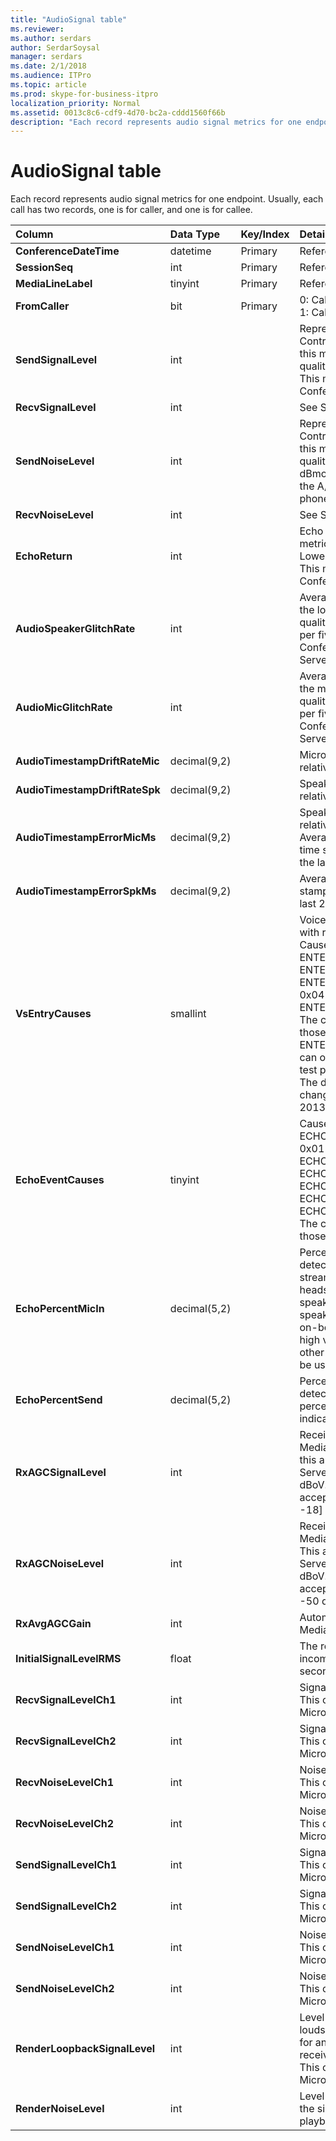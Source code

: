 ```yaml
---
title: "AudioSignal table"
ms.reviewer: 
ms.author: serdars
author: SerdarSoysal
manager: serdars
ms.date: 2/1/2018
ms.audience: ITPro
ms.topic: article
ms.prod: skype-for-business-itpro
localization_priority: Normal
ms.assetid: 0013c8c6-cdf9-4d70-bc2a-cddd1560f66b
description: "Each record represents audio signal metrics for one endpoint. Usually, each call has two records, one is for caller, and one is for callee."
---
```


# AudioSignal table
 
Each record represents audio signal metrics for one endpoint. Usually, each call has two records, one is for caller, and one is for callee. 
  
|**Column**|**Data Type**|**Key/Index**|**Details**|
|:-----|:-----|:-----|:-----|
|**ConferenceDateTime** <br/> |datetime  <br/> |Primary  <br/> |Referenced from the [MediaLine table](medialine-0.md).  <br/> |
|**SessionSeq** <br/> |int  <br/> |Primary  <br/> |Referenced from the [MediaLine table](medialine-0.md).  <br/> |
|**MediaLineLabel** <br/> |tinyint  <br/> |Primary  <br/> |Referenced from the [MediaLine table](medialine-0.md).  <br/> |
|**FromCaller** <br/> |bit  <br/> |Primary  <br/> |0: Callee's data  <br/> 1: Caller's data  <br/> |
|**SendSignalLevel** <br/> |int  <br/> | <br/> |Represents the Post-Analog Gain Control audio signal level. The unit for this metric is dBmo. For acceptable quality, it should be at least 30 dBmo. This metric is not reported by the A/V Conferencing Server or IP phones.  <br/> |
|**RecvSignalLevel** <br/> |int  <br/> | <br/> |See SendSignalLevel.  <br/> |
|**SendNoiseLevel** <br/> |int  <br/> | <br/> |Represents the Post-Analog Gain Control audio noise level. The unit for this metric is dBmo. For acceptable quality, it should be less than 35 dBmo. This metric is not reported by the A/V Conferencing Server or IP phones.  <br/> |
|**RecvNoiseLevel** <br/> |int  <br/> | <br/> |See SendNoiseLevel.  <br/> |
|**EchoReturn** <br/> |int  <br/> | <br/> |Echo Return Loss Enhancement metric. The unit for this metric is dB. Lower values represent less echo. This metric is not reported by the A/V Conferencing Server or IP phones.  <br/> |
|**AudioSpeakerGlitchRate** <br/> |int  <br/> | <br/> |Average glitches per five minutes for the loudspeaker rendering. For good quality, this should be less than one per five minutes. Not reported by A/V Conferencing Servers, Mediation Servers, or IP phones.  <br/> |
|**AudioMicGlitchRate** <br/> |int  <br/> | <br/> |Average glitches per five minutes for the microphone capture. For good quality this should be less than one per five minutes. Not reported by A/V Conferencing Servers, Mediation Servers, or IP phones.  <br/> |
|**AudioTimestampDriftRateMic** <br/> |decimal(9,2)  <br/> | <br/> |Microphone device clock drift rate, relative to CPU clock.  <br/> |
|**AudioTimestampDriftRateSpk** <br/> |decimal(9,2)  <br/> | <br/> |Speaker device clock drift rate, relative to CPU clock.  <br/> |
|**AudioTimestampErrorMicMs** <br/> |decimal(9,2)  <br/> | <br/> |Speaker device clock drift rate, relative to CPU clock.  <br/> Average microphone capture stream time stamp error, in milliseconds, in the last 20 seconds of the call.  <br/> |
|**AudioTimestampErrorSpkMs** <br/> |decimal(9,2)  <br/> | <br/> |Average speaker render stream time stamp error, in milliseconds, in the last 20 seconds of the call.  <br/> |
|**VsEntryCauses** <br/> |smallint  <br/> | <br/> |Voice switch is a half-duplex mode with reduced interruption ability. Causes of voice switch entry:  <br/> ENTER_VS_BADTS 0x01  <br/> ENTER_VS_ECHO 0x02  <br/> ENTER_VS_FORCEORCONVERGENCE 0x04  <br/> ENTER_VS_DNLP 0x08  <br/> The cause can be a combination of those individual causes. ENTER_VS_FORCEORCONVERGENCE can only be enabled by regkey for test purpose.  <br/> The data type for this column was changed in Microsoft Lync Server 2013.  <br/> |
|**EchoEventCauses** <br/> |tinyint  <br/> | <br/> |Causes of an echo event:  <br/> ECHO_EVENT_BAD_TIMESTAMP 0x01  <br/> ECHO_EVENT_POSTAEC_ECHO 0x02  <br/> ECHO_EVENT_ANLP 0x04  <br/> ECHO_EVENT_DNLP 0x08  <br/> ECHO_EVENT_MIC_CLIPPING 0x10  <br/> ECHO_EVENT_BAD_STATE 0x20  <br/> The cause can be a combination of those individual causes.  <br/> |
|**EchoPercentMicIn** <br/> |decimal(5,2)  <br/> | <br/> |Percentage of time when echo was detected in the microphone capture stream. Typically, values are low for headsets or handsets, and higher for speaker phones or stand-alone speakers. For devices that support on-board acoustic echo cancellation, high values indicate echo leak. For other devices, this metric should not be used to evaluate device quality.  <br/> |
|**EchoPercentSend** <br/> |decimal(5,2)  <br/> ||Percentage of time when echo is detected in sent stream. High echo percentage in send streams an indication of echo leak.  <br/> |
|**RxAGCSignalLevel** <br/> |int  <br/> | <br/> |Received signal level on the Mediation Server from the Gateway; this applies only to the Mediation Server. The unit of this metric is dBoV. For good quality, the acceptable range should be [-30 to -18] dBoV.  <br/> |
|**RxAGCNoiseLevel** <br/> |int  <br/> | <br/> |Received signal level on the Mediation Server from the Gateway. This applies only to the Mediation Server. The unit of this metric is dBoV. For good quality, the acceptable range should be less than -50 dBoV.  <br/> |
|**RxAvgAGCGain** <br/> |int  <br/> | <br/> |Automatic gain control (AGC) on the Mediation Server side.  <br/> |
|**InitialSignalLevelRMS** <br/> |float  <br/> | <br/> |The root mean square (RMS) of the incoming signal of up to the first 30 seconds of the call.  <br/> |
|**RecvSignalLevelCh1** <br/> |int  <br/> ||Signal level as received on channel 1.  <br/> This column was introduced in Microsoft Lync Server 2013.  <br/> |
|**RecvSignalLevelCh2** <br/> |int  <br/> ||Signal level as received on channel 2.  <br/> This column was introduced in Microsoft Lync Server 2013.  <br/> |
|**RecvNoiseLevelCh1** <br/> |int  <br/> ||Noise level as received on channel 1.  <br/> This column was introduced in Microsoft Lync Server 2013.  <br/> |
|**RecvNoiseLevelCh2** <br/> |int  <br/> ||Noise level as received on channel 2.  <br/> This column was introduced in Microsoft Lync Server 2013.  <br/> |
|**SendSignalLevelCh1** <br/> |int  <br/> ||Signal level as sent on channel 1.  <br/> This column was introduced in Microsoft Lync Server 2013.  <br/> |
|**SendSignalLevelCh2** <br/> |int  <br/> ||Signal level as sent on channel 2.  <br/> This column was introduced in Microsoft Lync Server 2013.  <br/> |
|**SendNoiseLevelCh1** <br/> |int  <br/> ||Noise level as sent on channel 1.  <br/> This column was introduced in Microsoft Lync Server 2013.  <br/> |
|**SendNoiseLevelCh2** <br/> |int  <br/> ||Noise level as sent on channel 2.  <br/> This column was introduced in Microsoft Lync Server 2013.  <br/> |
|**RenderLoopbackSignalLevel** <br/> |int  <br/> ||Level in dBFS of the signal sent to the loudspeaker for playback. Accounts for any gain adjustments made to the received signal. <br/> This column was introduced in Microsoft Lync Server 2013.  <br/> |   
|**RenderNoiseLevel** <br/> |int  <br/> ||Level in dBFS of the noise content in the signal sent to the loudspeaker for playback <br/> |

